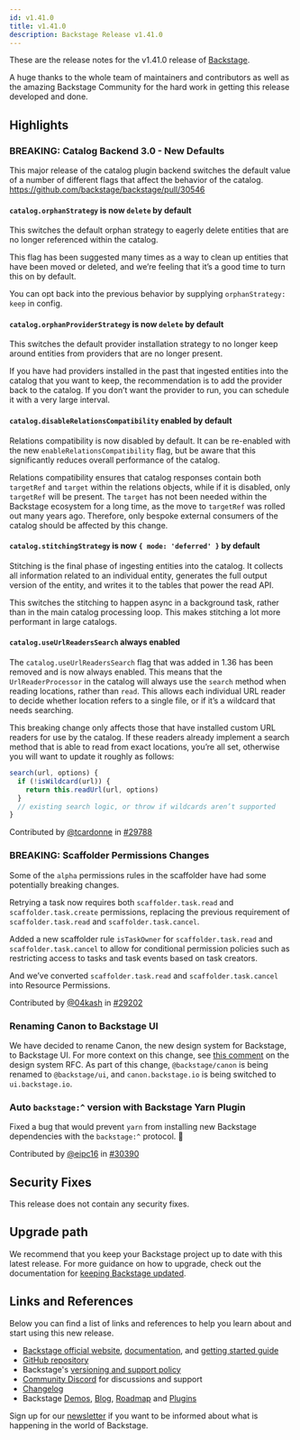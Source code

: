 ```yaml
---
id: v1.41.0
title: v1.41.0
description: Backstage Release v1.41.0
---
```


These are the release notes for the v1.41.0 release of [Backstage](https://backstage.io/).

A huge thanks to the whole team of maintainers and contributors as well as the amazing Backstage Community for the hard work in getting this release developed and done.

## Highlights

### **BREAKING**: Catalog Backend 3.0 - New Defaults

This major release of the catalog plugin backend switches the default value of a number of different flags that affect the behavior of the catalog.
https://github.com/backstage/backstage/pull/30546

#### `catalog.orphanStrategy` is now `delete` by default

This switches the default orphan strategy to eagerly delete entities that are no longer referenced within the catalog.

This flag has been suggested many times as a way to clean up entities that have been moved or deleted, and we’re feeling that it’s a good time to turn this on by default.

You can opt back into the previous behavior by supplying `orphanStrategy: keep` in config.

#### `catalog.orphanProviderStrategy` is now `delete` by default

This switches the default provider installation strategy to no longer keep around entities from providers that are no longer present.

If you have had providers installed in the past that ingested entities into the catalog that you want to keep, the recommendation is to add the provider back to the catalog. If you don’t want the provider to run, you can schedule it with a very large interval.

#### `catalog.disableRelationsCompatibility` enabled by default

Relations compatibility is now disabled by default. It can be re-enabled with the new `enableRelationsCompatibility` flag, but be aware that this significantly reduces overall performance of the catalog.

Relations compatibility ensures that catalog responses contain both `targetRef` and `target` within the relations objects, while if it is disabled, only `targetRef` will be present. The `target` has not been needed within the Backstage ecosystem for a long time, as the move to `targetRef` was rolled out many years ago. Therefore, only bespoke external consumers of the catalog should be affected by this change.

#### `catalog.stitchingStrategy` is now `{ mode: 'deferred' }` by default

Stitching is the final phase of ingesting entities into the catalog. It collects all information related to an individual entity, generates the full output version of the entity, and writes it to the tables that power the read API.

This switches the stitching to happen async in a background task, rather than in the main catalog processing loop. This makes stitching a lot more performant in large catalogs.

#### `catalog.useUrlReadersSearch` always enabled

The `catalog.useUrlReadersSearch` flag that was added in 1.36 has been removed and is now always enabled. This means that the `UrlReaderProcessor` in the catalog will always use the `search` method when reading locations, rather than `read`. This allows each individual URL reader to decide whether location refers to a single file, or if it’s a wildcard that needs searching.

This breaking change only affects those that have installed custom URL readers for use by the catalog. If these readers already implement a search method that is able to read from exact locations, you’re all set, otherwise you will want to update it roughly as follows:

```ts
search(url, options) {
  if (!isWildcard(url)) {
    return this.readUrl(url, options)
  }
  // existing search logic, or throw if wildcards aren’t supported
}
```

Contributed by [@tcardonne](https://github.com/tcardonne) in [#29788](https://github.com/backstage/backstage/pull/29788)

### BREAKING: Scaffolder Permissions Changes

Some of the `alpha` permissions rules in the scaffolder have had some potentially breaking changes.

Retrying a task now requires both `scaffolder.task.read` and `scaffolder.task.create` permissions, replacing the previous requirement of `scaffolder.task.read` and `scaffolder.task.cancel`.

Added a new scaffolder rule `isTaskOwner` for `scaffolder.task.read` and `scaffolder.task.cancel` to allow for conditional permission policies such as restricting access to tasks and task events based on task creators.

And we’ve converted `scaffolder.task.read` and `scaffolder.task.cancel` into Resource Permissions.

Contributed by [@04kash](https://github.com/04kash) in [#29202](https://github.com/backstage/backstage/pull/29202)

### Renaming Canon to Backstage UI

We have decided to rename Canon, the new design system for Backstage, to Backstage UI. For more context on this change, see [this comment](https://github.com/backstage/backstage/issues/27726#issuecomment-3019711177) on the design system RFC. As part of this change, `@backstage/canon` is being renamed to `@backstage/ui`, and `canon.backstage.io` is being switched to `ui.backstage.io`.

### Auto `backstage:^` version with Backstage Yarn Plugin

Fixed a bug that would prevent `yarn` from installing new Backstage dependencies with the `backstage:^` protocol. 🎉

Contributed by [@eipc16](https://github.com/eipc16) in [#30390](https://github.com/backstage/backstage/pull/30390)

## Security Fixes

This release does not contain any security fixes.

## Upgrade path

We recommend that you keep your Backstage project up to date with this latest release. For more guidance on how to upgrade, check out the documentation for [keeping Backstage updated](https://backstage.io/docs/getting-started/keeping-backstage-updated).

## Links and References

Below you can find a list of links and references to help you learn about and start using this new release.

- [Backstage official website](https://backstage.io/), [documentation](https://backstage.io/docs/), and [getting started guide](https://backstage.io/docs/getting-started/)
- [GitHub repository](https://github.com/backstage/backstage)
- Backstage's [versioning and support policy](https://backstage.io/docs/overview/versioning-policy)
- [Community Discord](https://discord.gg/backstage-687207715902193673) for discussions and support
- [Changelog](https://github.com/backstage/backstage/tree/master/docs/releases/v1.41.0-changelog.md)
- Backstage [Demos](https://backstage.io/demos), [Blog](https://backstage.io/blog), [Roadmap](https://backstage.io/docs/overview/roadmap) and [Plugins](https://backstage.io/plugins)

Sign up for our [newsletter](https://info.backstage.spotify.com/newsletter_subscribe) if you want to be informed about what is happening in the world of Backstage.
